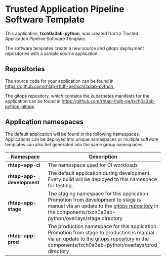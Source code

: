 # Trusted Application Pipeline Software Template

This application, **txch0a3ab-python**, was created from a Trusted Application Pipeline Software Template.

The software templates create a new source and gitops deployment repositories with a sample source application. 

## Repositories

The source code for your application can be found in [https://github.com/rhtap-rhdh-qe/txch0a3ab-python ](https://github.com/rhtap-rhdh-qe/txch0a3ab-python ).
 
The gitops repository, which contains the kubernetes manifests for the application can be found in 
[https://github.com/rhtap-rhdh-qe/txch0a3ab-python-gitops ](https://github.com/rhtap-rhdh-qe/txch0a3ab-python-gitops ) 

## Application namespaces 

The default application will be found in the following namespaces. Applications can be deployed into unique namespaces or multiple software templates can also bet generated into the same group namespaces.  

|  Namespace   |  Description   |  
| -------- | -------- |
| **rhtap-app-ci** | The namespace used for CI workloads |
| **rhtap-app-development** | The default application during development. Every build will be deployed to this namespace for testing. |
| **rhtap-app-stage** | The staging namespace for this application. Promotion from development to stage is manual via an update to the [gitops repository](https://github.com/rhtap-rhdh-qe/txch0a3ab-python-gitops ) in the components/txch0a3ab-python/overlays/stage directory |
| **rhtap-app-prod** | The production namespace for this application. Promotion from stage to production is manual via an update to the [gitops repository](https://github.com/rhtap-rhdh-qe/txch0a3ab-python-gitops ) in the components/txch0a3ab-python/overlays/prod directory |